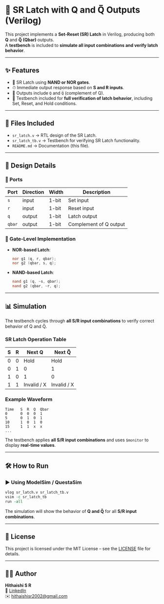 # 🚀 SR Latch with Q and Q̅ Outputs (Verilog)

This project implements a **Set-Reset (SR) Latch** in Verilog, producing both **Q** and **Q̅ (Qbar)** outputs.  
 A **testbench** is included to **simulate all input combinations and verify latch behavior**.

---

## ✨ Features

- 🔹 SR Latch using **NAND or NOR gates**.
- ⏱ Immediate output response based on **S and R inputs**.
- 🔄 Outputs include `Q` and `Q̅` (complement of Q).
- 🧪 Testbench included for **full verification of latch behavior**, including Set, Reset, and Hold conditions.

---

## 📂 Files Included

- `sr_latch.v` → RTL design of the SR Latch.
- `sr_latch_tb.v` → Testbench for verifying SR Latch functionality.
- `README.md` → Documentation (this file).

---

## 🧩 Design Details

### 🔹 Ports

| Port   | Direction | Width | Description            |
| ------ | --------- | ----- | ---------------------- |
| `s`    | input     | 1-bit | Set input              |
| `r`    | input     | 1-bit | Reset input            |
| `q`    | output    | 1-bit | Latch output           |
| `qbar` | output    | 1-bit | Complement of Q output |

### 🔹 Gate-Level Implementation

- **NOR-based Latch**:

  ```verilog
  nor g1 (q, r, qbar);
  nor g2 (qbar, s, q);
  ```

- **NAND-based Latch**:

  ```verilog
  nand g1 (q, ~s, qbar);
  nand g2 (qbar, ~r, q);
  ```

---

## 📊 Simulation

The testbench cycles through **all S/R input combinations** to verify correct behavior of Q and Q̅.

### SR Latch Operation Table

| S    | R    | Next Q      | Next Q̅      |
| ---- | ---- | ----------- | ----------- |
| 0    | 0    | Hold        | Hold        |
| 0    | 1    | 0           | 1           |
| 1    | 0    | 1           | 0           |
| 1    | 1    | Invalid / X | Invalid / X |

### Example Waveform

```text
Time   S  R  Q  Qbar
0      0  0  0  1
5      0  1  0  1
10     1  0  1  0
15     1  1  x  x
...
```

The testbench applies **all S/R input combinations** and uses `$monitor` to display **real-time values**.

---

## 🛠️ How to Run

### ▶️ Using ModelSim / QuestaSim

```tcl
vlog sr_latch.v sr_latch_tb.v
vsim -c sr_latch_tb
run -all
```

The simulation will show the behavior of **Q and Q̅** for all **S/R input combinations**.

---

## 🔹 License

This project is licensed under the MIT License – see the [LICENSE](../LICENSE) file for details.

---

## 👨‍💻 Author

**Hithaishi S R**  
 🔗 [LinkedIn](https://www.linkedin.com/in/hithaishisr)  
 ✉️ hithaishisr2002@gmail.com